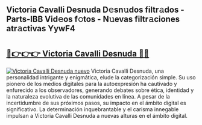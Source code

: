 ## Victoria Cavalli Desnuda D𝚎sn𝚞dos filtr𝚊dos - Parts-lBB Vid𝚎os f𝚘tos - N𝚞evas filtr𝚊ciones atr𝚊ctivas YywF4

# <h2><a href="http://mb0hbim.tromn.icu/?c=Victoria+Cavalli+Desnuda">🔗👉👉👉 Victoria Cavalli Desnuda 🔗🔗</a></h2>

[![Victoria Cavalli Desnuda nuevo](https://i.imgur.com/pEAQMta.gif)](http://mb0hbim.tromn.icu/?c=Victoria+Cavalli+Desnuda)
Victoria Cavalli Desnuda, una personalidad intrigante y enigmática, elude la categorización simple. Su uso pionero de los medios digitales para la autoexpresión ha cautivado y enfurecido a los observadores, generando debates sobre ética, identidad y la naturaleza evolutiva de las comunidades en línea. A pesar de la incertidumbre de sus próximos pasos, su impacto en el ámbito digital es significativo. La determinación inquebrantable y el carisma innegable impulsan a Victoria Cavalli Desnuda a nuevas alturas en el ámbito digital.
